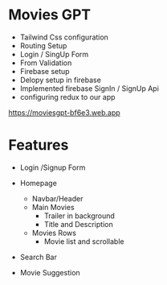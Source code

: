 # Movies GPT

- Tailwind Css configuration
- Routing Setup
- Login / SingUp Form
- From Validation
- Firebase setup
- Delopy setup in firebase
- Implemented firebase SignIn / SignUp Api
- configuring redux to our app

https://moviesgpt-bf6e3.web.app

# Features

- Login /Signup Form

- Homepage

  - Navbar/Header
  - Main Movies
    - Trailer in background
    - Title and Description
  - Movies Rows
    - Movie list and scrollable

- Search Bar
- Movie Suggestion
